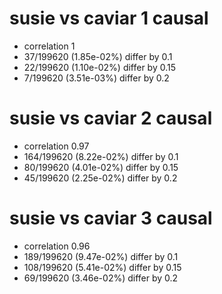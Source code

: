 # susie vs caviar  1 causal

- correlation 1
- 37/199620 (1.85e-02%) differ by 0.1
- 22/199620 (1.10e-02%) differ by 0.15
- 7/199620 (3.51e-03%) differ by 0.2


# susie vs caviar  2 causal

- correlation 0.97
- 164/199620 (8.22e-02%) differ by 0.1
- 80/199620 (4.01e-02%) differ by 0.15
- 45/199620 (2.25e-02%) differ by 0.2


# susie vs caviar  3 causal

- correlation 0.96
- 189/199620 (9.47e-02%) differ by 0.1
- 108/199620 (5.41e-02%) differ by 0.15
- 69/199620 (3.46e-02%) differ by 0.2


